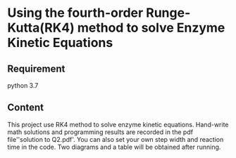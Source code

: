 Using the fourth-order Runge-Kutta(RK4) method to solve Enzyme Kinetic Equations
=================================================================================


Requirement
--------
python 3.7


Content
--------
This project use RK4 method to solve enzyme kinetic equations.
Hand-write math solutions and programming results are recorded in the pdf file''solution to Q2.pdf'.
You can also set your own step width and reaction time in the code.
Two diagrams and a table will be obtained after running.